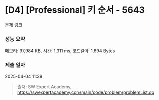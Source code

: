 # [D4] [Professional] 키 순서 - 5643 

[문제 링크](https://swexpertacademy.com/main/code/problem/problemDetail.do?contestProbId=AWXQsLWKd5cDFAUo) 

### 성능 요약

메모리: 97,984 KB, 시간: 1,311 ms, 코드길이: 1,694 Bytes

### 제출 일자

2025-04-04 11:39



> 출처: SW Expert Academy, https://swexpertacademy.com/main/code/problem/problemList.do